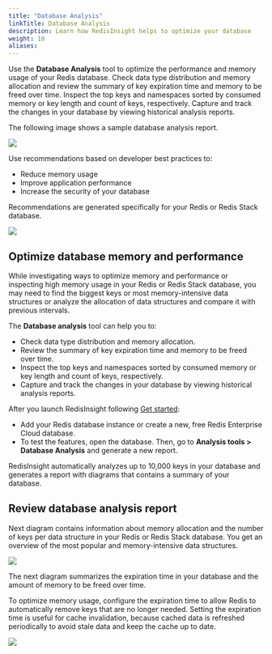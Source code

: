 ```yaml
---
title: "Database Analysis"
linkTitle: Database Analysis
description: Learn how RedisInsight helps to optimize your database
weight: 10
aliases:
---
```


Use the **Database Analysis** tool to optimize the performance and memory usage of your Redis database. Check data type distribution and memory allocation and review the summary of key expiration time and memory to be freed over time. Inspect the top keys and namespaces sorted by consumed memory or key length and count of keys, respectively. Capture and track the changes in your database by viewing historical analysis reports. 

The following image shows a sample database analysis report.

<img src="../../images/database_analysis.png">

Use recommendations based on developer best practices to:

* Reduce memory usage
* Improve application performance
* Increase the security of your database

Recommendations are generated specifically for your Redis or Redis Stack database.

<img src="../../images/database_recommendations.png">

## Optimize database memory and performance

While investigating ways to optimize memory and performance or inspecting high memory usage in your Redis or Redis Stack database, you may need to find the biggest keys or most memory-intensive data structures or analyze the allocation of data structures and compare it with previous intervals.

The **Database analysis** tool can help you to:

* Check data type distribution and memory allocation.
* Review the summary of key expiration time and memory to be freed over time.
* Inspect the top keys and namespaces sorted by consumed memory or key length and count of keys, respectively.
* Capture and track the changes in your database by viewing historical analysis reports.

After you launch RedisInsight following [Get started](/docs/ui/insight/get-started):

* Add your Redis database instance or create a new, free Redis Enterprise Cloud database. 
* To test the features, open the database. Then, go to **Analysis tools > Database Analysis** and generate a new report.

RedisInsight automatically analyzes up to 10,000 keys in your database and generates a report with diagrams that contains a summary of your database.

## Review database analysis report

Next diagram contains information about memory allocation and the number of keys per data structure in your Redis or Redis Stack database. You get an overview of the most popular and memory-intensive data structures.

<img src="../../images/memory-allocation.png">

The next diagram summarizes the expiration time in your database and the amount of memory to be freed over time. 

To optimize memory usage, configure the expiration time to allow Redis to automatically remove keys that are no longer needed. Setting the expiration time is useful for cache invalidation, because cached data is refreshed periodically to avoid stale data and keep the cache up to date.

<img src="../../images/expiration-time.png">

